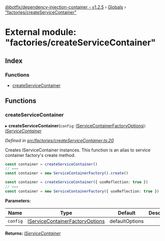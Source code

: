 [@botflx/dependency-injection-container - v1.2.5](../README.md) › [Globals](../globals.md) › ["factories/createServiceContainer"](_factories_createservicecontainer_.md)

# External module: "factories/createServiceContainer"

## Index

### Functions

* [createServiceContainer](_factories_createservicecontainer_.md#createservicecontainer)

## Functions

###  createServiceContainer

▸ **createServiceContainer**(`config`: [IServiceContainerFactoryOptions](../interfaces/_factories_iservicecontainerfactoryoptions_.iservicecontainerfactoryoptions.md)): *[IServiceContainer](../interfaces/_iservicecontainer_.iservicecontainer.md)*

*Defined in [src/factories/createServiceContainer.ts:20](https://github.com/botflux/dependency-injection-container/blob/f04dadf/src/factories/createServiceContainer.ts#L20)*

Creates IServiceContainer instances. This function is an alias to service container factory's create method.

```typescript
const container = createServiceContainer()
// ===
const container = new ServiceContainerFactory().create()

const container = createServiceContainer({ useReflection: true })
// ===
const container = new ServiceContainerFactory({ useReflection: true }).create()
```

**Parameters:**

Name | Type | Default | Description |
------ | ------ | ------ | ------ |
`config` | [IServiceContainerFactoryOptions](../interfaces/_factories_iservicecontainerfactoryoptions_.iservicecontainerfactoryoptions.md) |  defaultOptions |   |

**Returns:** *[IServiceContainer](../interfaces/_iservicecontainer_.iservicecontainer.md)*
